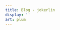 ```yaml
---
title: Blog - jokerlin
display: ''
art: plum
---
```


<SubNav />

<ListPosts only-date type="blog" />
